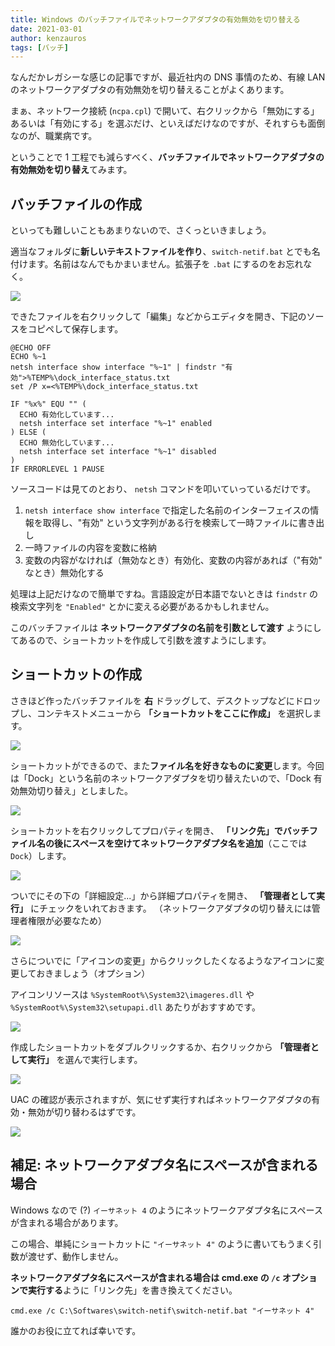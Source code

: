 ```yaml
---
title: Windows のバッチファイルでネットワークアダプタの有効無効を切り替える
date: 2021-03-01
author: kenzauros
tags: [バッチ]
---
```


なんだかレガシーな感じの記事ですが、最近社内の DNS 事情のため、有線 LAN のネットワークアダプタの有効無効を切り替えることがよくあります。

まぁ、ネットワーク接続 (`ncpa.cpl`) で開いて、右クリックから「無効にする」あるいは「有効にする」を選ぶだけ、といえばだけなのですが、それすらも面倒なのが、職業病です。

ということで 1 工程でも減らすべく、**バッチファイルでネットワークアダプタの有効無効を切り替え**てみます。

## バッチファイルの作成

といっても難しいこともあまりないので、さくっといきましょう。

適当なフォルダに**新しいテキストファイルを作り**、`switch-netif.bat` とでも名付けます。名前はなんでもかまいません。拡張子を `.bat` にするのをお忘れなく。

![](images/switch-network-adapter-enabled-in-windows-with-batch-file-1.png)

できたファイルを右クリックして「編集」などからエディタを開き、下記のソースをコピペして保存します。

```
@ECHO OFF
ECHO %~1
netsh interface show interface "%~1" | findstr "有効">%TEMP%\dock_interface_status.txt
set /P x=<%TEMP%\dock_interface_status.txt

IF "%x%" EQU "" (
  ECHO 有効化しています...
  netsh interface set interface "%~1" enabled
) ELSE (
  ECHO 無効化しています...
  netsh interface set interface "%~1" disabled
)
IF ERRORLEVEL 1 PAUSE
```

ソースコードは見てのとおり、 `netsh` コマンドを叩いていっているだけです。

1. `netsh interface show interface` で指定した名前のインターフェイスの情報を取得し、"有効" という文字列がある行を検索して一時ファイルに書き出し
2. 一時ファイルの内容を変数に格納
3. 変数の内容がなければ（無効なとき）有効化、変数の内容があれば（"有効" なとき）無効化する

処理は上記だけなので簡単ですね。言語設定が日本語でないときは `findstr` の検索文字列を `"Enabled"` とかに変える必要があるかもしれません。

このバッチファイルは **ネットワークアダプタの名前を引数として渡す** ようにしてあるので、ショートカットを作成して引数を渡すようにします。

## ショートカットの作成

さきほど作ったバッチファイルを **右** ドラッグして、デスクトップなどにドロップし、コンテキストメニューから **「ショートカットをここに作成」** を選択します。

![](images/switch-network-adapter-enabled-in-windows-with-batch-file-2.png)

ショートカットができるので、また**ファイル名を好きなものに変更**します。今回は「Dock」という名前のネットワークアダプタを切り替えたいので、「Dock 有効無効切り替え」としました。

![](images/switch-network-adapter-enabled-in-windows-with-batch-file-3.png)

ショートカットを右クリックしてプロパティを開き、 **「リンク先」でバッチファイル名の後にスペースを空けてネットワークアダプタ名を追加**（ここでは `Dock`）します。

![](images/switch-network-adapter-enabled-in-windows-with-batch-file-4.png)

ついでにその下の「詳細設定...」から詳細プロパティを開き、 **「管理者として実行」** にチェックをいれておきます。
（ネットワークアダプタの切り替えには管理者権限が必要なため）

![](images/switch-network-adapter-enabled-in-windows-with-batch-file-5.png)

さらについでに「アイコンの変更」からクリックしたくなるようなアイコンに変更しておきましょう（オプション）

アイコンリソースは `%SystemRoot%\System32\imageres.dll` や `%SystemRoot%\System32\setupapi.dll` あたりがおすすめです。

![](images/switch-network-adapter-enabled-in-windows-with-batch-file-6.png)

作成したショートカットをダブルクリックするか、右クリックから **「管理者として実行」** を選んで実行します。

![](images/switch-network-adapter-enabled-in-windows-with-batch-file-7.png)

UAC の確認が表示されますが、気にせず実行すればネットワークアダプタの有効・無効が切り替わるはずです。

![](images/switch-network-adapter-enabled-in-windows-with-batch-file-8.png)

## 補足: ネットワークアダプタ名にスペースが含まれる場合

Windows なので (?) `イーサネット 4` のようにネットワークアダプタ名にスペースが含まれる場合があります。

この場合、単純にショートカットに `"イーサネット 4"` のように書いてもうまく引数が渡せず、動作しません。

**ネットワークアダプタ名にスペースが含まれる場合は cmd.exe の `/c` オプションで実行する**ように「リンク先」を書き換えてください。

```
cmd.exe /c C:\Softwares\switch-netif\switch-netif.bat "イーサネット 4"
```

誰かのお役に立てれば幸いです。
